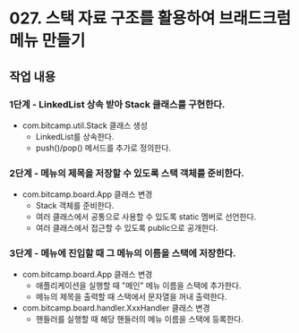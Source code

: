 # 027. 스택 자료 구조를 활용하여 브래드크럼 메뉴 만들기


## 작업 내용

### 1단계 - LinkedList 상속 받아 Stack 클래스를 구현한다.

- com.bitcamp.util.Stack 클래스 생성
  - LinkedList를 상속한다.
  - push()/pop() 메서드를 추가로 정의한다.

### 2단계 - 메뉴의 제목을 저장할 수 있도록 스택 객체를 준비한다.

- com.bitcamp.board.App 클래스 변경
  - Stack 객체를 준비한다.
  - 여러 클래스에서 공통으로 사용할 수 있도록 static 멤버로 선언한다.
  - 여러 클래스에서 접근할 수 있도록 public으로 공개한다.

### 3단계 - 메뉴에 진입할 때 그 메뉴의 이름을 스택에 저장한다.

- com.bitcamp.board.App 클래스 변경
  - 애플리케이션을 실행할 때 "메인" 메뉴 이름을 스택에 추가한다.
  - 메뉴의 제목을 출력할 때 스택에서 문자열을 꺼내 출력한다.
- com.bitcamp.board.handler.XxxHandler 클래스 변경
  - 핸들러를 실행할 때 해당 핸들러의 메뉴 이름을 스택에 등록한다.
